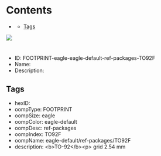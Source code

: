 



Contents
========

* [](#)
	* [Tags](#tags)
  
![][im]
# 

- ID: FOOTPRINT-eagle-eagle-default-ref-packages-TO92F
- Name: 
- Description: 

## Tags

- hexID: 
- oompType: FOOTPRINT
- oompSize: eagle
- oompColor: eagle-default
- oompDesc: ref-packages
- oompIndex: TO92F
- oompName: eagle-default/ref-packages/TO92F
- description: &lt;b&gt;TO-92&lt;/b&gt;&lt;p&gt;&#xD;
grid 2.54 mm



[im]: image.png
